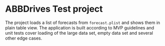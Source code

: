 # ABBDrives Test project

The project loads a list of forecasts from `forecast.plist` and shows them in plain table view. The application is built according to MVP guidelines and unit tests cover loading of the large data set, empty data set and several other edge cases.

